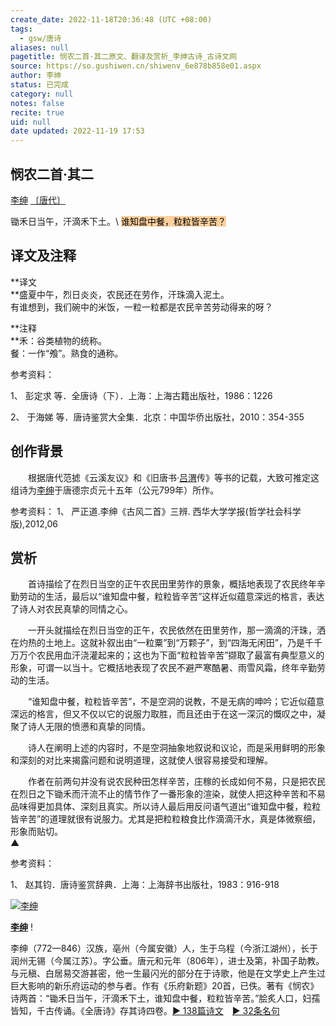 ```yaml
---
create_date: 2022-11-18T20:36:48 (UTC +08:00)
tags:
  - gsw/唐诗
aliases: null
pagetitle: 悯农二首·其二原文、翻译及赏析_李绅古诗_古诗文网
source: https://so.gushiwen.cn/shiwenv_6e878b858e01.aspx
author: 李绅
status: 已完成
category: null
notes: false
recite: true
uid: null
date updated: 2022-11-19 17:53
---
```


## 悯农二首·其二

[李绅](https://so.gushiwen.cn/authorv_7d5432b45289.aspx) [〔唐代〕](https://so.gushiwen.cn/shiwens/default.aspx?cstr=%e5%94%90%e4%bb%a3)

锄禾日当午，汗滴禾下土。\ <mark style="background: #FFB86CA6;">谁知盘中餐，粒粒皆辛苦？</mark>

## 译文及注释

**译文\
**盛夏中午，烈日炎炎，农民还在劳作，汗珠滴入泥土。\
有谁想到，我们碗中的米饭，一粒一粒都是农民辛苦劳动得来的呀？

**注释\
**禾：谷类植物的统称。\
餐：一作“飧”。熟食的通称。

参考资料：

1、 彭定求 等．全唐诗（下）．上海：上海古籍出版社，1986：1226

2、 于海娣 等．唐诗鉴赏大全集．北京：中国华侨出版社，2010：354-355

## 创作背景

　　根据唐代范摅《云溪友议》和《旧唐书·[吕渭](https://so.gushiwen.cn/authorv_a3e5161e84b3.aspx)传》等书的记载，大致可推定这组诗为[李绅](https://so.gushiwen.cn/authorv_7d5432b45289.aspx)于唐德宗贞元十五年（公元799年）所作。

参考资料：
1、 严正道.李绅《古风二首》三辨. 西华大学学报(哲学社会科学版),2012,06

## 赏析

　　首诗描绘了在烈日当空的正午农民田里劳作的景象，概括地表现了农民终年辛勤劳动的生活，最后以“谁知盘中餐，粒粒皆辛苦”这样近似蕴意深远的格言，表达了诗人对农民真挚的同情之心。

　　一开头就描绘在烈日当空的正午，农民依然在田里劳作，那一滴滴的汗珠，洒在灼热的土地上。这就补叙出由“一粒粟”到“万颗子”，到“四海无闲田”，乃是千千万万个农民用血汗浇灌起来的；这也为下面“粒粒皆辛苦”撷取了最富有典型意义的形象，可谓一以当十。它概括地表现了农民不避严寒酷暑、雨雪风霜，终年辛勤劳动的生活。

　　“谁知盘中餐，粒粒皆辛苦”，不是空洞的说教，不是无病的呻吟；它近似蕴意深远的格言，但又不仅以它的说服力取胜，而且还由于在这一深沉的慨叹之中，凝聚了诗人无限的愤懑和真挚的同情。

　　诗人在阐明上述的内容时，不是空洞抽象地叙说和议论，而是采用鲜明的形象和深刻的对比来揭露问题和说明道理，这就使人很容易接受和理解。

　　作者在前两句并没有说农民种田怎样辛苦，庄稼的长成如何不易，只是把农民在烈日之下锄禾而汗流不止的情节作了一番形象的渲染，就使人把这种辛苦和不易品味得更加具体、深刻且真实。所以诗人最后用反问语气道出“谁知盘中餐，粒粒皆辛苦”的道理就很有说服力。尤其是把粒粒粮食比作滴滴汗水，真是体微察细，形象而贴切。\
▲

参考资料：

1、 赵其钧．唐诗鉴赏辞典．上海：上海辞书出版社，1983：916-918

[![李绅](https://song.gushiwen.cn/authorImg/lishen.jpg)](https://so.gushiwen.cn/authorv_7d5432b45289.aspx)

[**李绅**](https://so.gushiwen.cn/authorv_7d5432b45289.aspx) !

李绅（772—846）汉族，亳州（今属安徽）人，生于乌程（今浙江湖州），长于润州无锡（今属江苏）。字公垂。唐元和元年（806年），进士及第，补国子助教。与元稹、白居易交游甚密，他一生最闪光的部分在于诗歌，他是在文学史上产生过巨大影响的新乐府运动的参与者。作有《乐府新题》20首，已佚。著有《悯农》诗两首：“锄禾日当午，汗滴禾下土，谁知盘中餐，粒粒皆辛苦。”脍炙人口，妇孺皆知，千古传诵。《全唐诗》存其诗四卷。[► 138篇诗文](https://so.gushiwen.cn/shiwens/default.aspx?astr=%e6%9d%8e%e7%bb%85)　[► 32条名句](https://so.gushiwen.cn/mingjus/default.aspx?astr=%e6%9d%8e%e7%bb%85)
